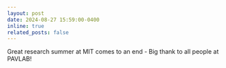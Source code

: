 ```yaml
---
layout: post
date: 2024-08-27 15:59:00-0400
inline: true
related_posts: false
---
```


Great research summer at MIT comes to an end - Big thank to all people at PAVLAB!
